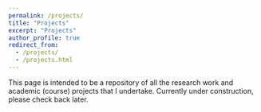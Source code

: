 ```yaml
---
permalink: /projects/
title: "Projects"
excerpt: "Projects"
author_profile: true
redirect_from: 
  - /projects/
  - /projects.html
---
```


This page is intended to be a repository of all the research work and academic (course) projects that I undertake. Currently under construction, please check back later.
